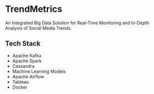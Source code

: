 # TrendMetrics

An Integrated Big Data Solution for Real-Time Monitoring and In-Depth Analysis of Social Media Trends.

## Tech Stack

- Apache Kafka
- Apache Spark
- Cassandra
- Machine Learning Models
- Apache Airflow
- Tableau
- Docker
